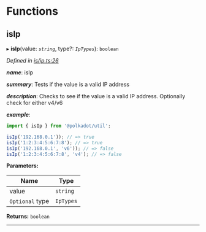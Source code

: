 

# Functions

<a id="isip"></a>

##  isIp

▸ **isIp**(value: *`string`*, type?: *`IpTypes`*): `boolean`

*Defined in [is/ip.ts:26](https://github.com/polkadot-js/common/blob/c5e0fac/packages/util/src/is/ip.ts#L26)*

*__name__*: isIp

*__summary__*: Tests if the value is a valid IP address

*__description__*: Checks to see if the value is a valid IP address. Optionally check for either v4/v6

*__example__*:   

```javascript
import { isIp } from '@polkadot/util';

isIp('192.168.0.1')); // => true
isIp('1:2:3:4:5:6:7:8'); // => true
isIp('192.168.0.1', 'v6')); // => false
isIp('1:2:3:4:5:6:7:8', 'v4'); // => false
```

**Parameters:**

| Name | Type |
| ------ | ------ |
| value | `string` |
| `Optional` type | `IpTypes` |

**Returns:** `boolean`

___

